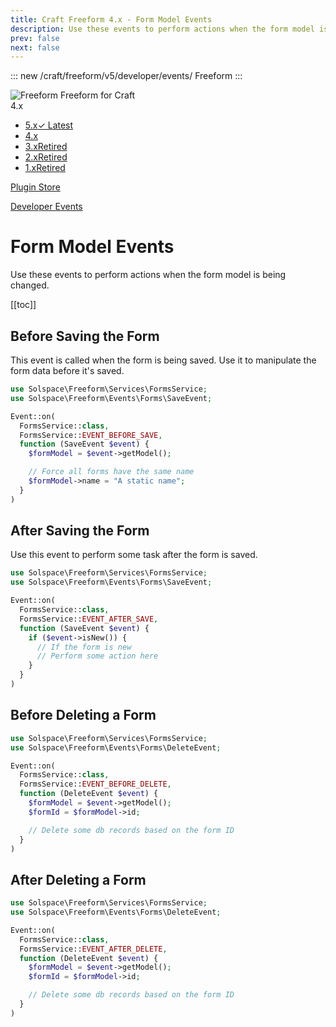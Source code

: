 ```yaml
---
title: Craft Freeform 4.x - Form Model Events
description: Use these events to perform actions when the form model is being changed.
prev: false
next: false
---
```


<meta property="og:image" content="https://docs.solspace.com/extras/social/craft/freeform/freeform.png" />

::: new /craft/freeform/v5/developer/events/
Freeform
:::

<div id="pr-heading">
    <img src="https://docs.solspace.com/extras/icons/products/freeform-icon.png" alt="Freeform" class="pr-image">
    <span class="pr-name">Freeform</span>
    <span class="pr-category">for Craft</span>
    <div class="pr-v-wrapper">
        <div class="pr-v">
            <span class="pr-v-v">4.x</span>
            <span class="pr-v-arrow arrow down"></span>
        </div>
        <ul class="pr-v-list">
            <li><a href="/craft/freeform/v5/">5.x<span class="pr-v-type pr-latest">✓ Latest</span></a></li>
            <li><a href="/craft/freeform/v4/">4.x</a></li>
            <li><a href="/craft/freeform/v3/">3.x<span class="pr-v-type pr-retired">Retired</span></a></li>
            <li><a href="/craft/freeform/v2/">2.x<span class="pr-v-type pr-retired">Retired</span></a></li>
            <li><a href="/craft/freeform/v1/">1.x<span class="pr-v-type pr-retired">Retired</span></a></li>
        </ul>
    </div>
    <div class="pr-buy">
        <a href="https://plugins.craftcms.com/freeform" class="button button-blue"><span class="external-url">Plugin Store</span></a>
    </div>
</div>

<span class="page-section"><a href="/craft/freeform/v4/developer/events/">Developer Events</a></span>

# Form Model Events

Use these events to perform actions when the form model is being changed.


[[toc]]


## Before Saving the Form

This event is called when the form is being saved. Use it to manipulate the form data before it's saved.

```php
use Solspace\Freeform\Services\FormsService;
use Solspace\Freeform\Events\Forms\SaveEvent;

Event::on(
  FormsService::class,
  FormsService::EVENT_BEFORE_SAVE,
  function (SaveEvent $event) {
    $formModel = $event->getModel();

    // Force all forms have the same name
    $formModel->name = "A static name";
  }
)
```


## After Saving the Form

Use this event to perform some task after the form is saved.

```php
use Solspace\Freeform\Services\FormsService;
use Solspace\Freeform\Events\Forms\SaveEvent;

Event::on(
  FormsService::class,
  FormsService::EVENT_AFTER_SAVE,
  function (SaveEvent $event) {
    if ($event->isNew()) {
      // If the form is new
      // Perform some action here
    }
  }
)
```


## Before Deleting a Form

```php
use Solspace\Freeform\Services\FormsService;
use Solspace\Freeform\Events\Forms\DeleteEvent;

Event::on(
  FormsService::class,
  FormsService::EVENT_BEFORE_DELETE,
  function (DeleteEvent $event) {
    $formModel = $event->getModel();
    $formId = $formModel->id;

    // Delete some db records based on the form ID
  }
)
```


## After Deleting a Form

```php
use Solspace\Freeform\Services\FormsService;
use Solspace\Freeform\Events\Forms\DeleteEvent;

Event::on(
  FormsService::class,
  FormsService::EVENT_AFTER_DELETE,
  function (DeleteEvent $event) {
    $formModel = $event->getModel();
    $formId = $formModel->id;

    // Delete some db records based on the form ID
  }
)
```